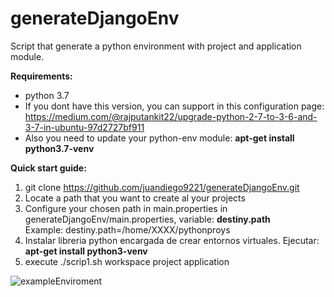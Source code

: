 # generateDjangoEnv
Script that generate a python environment with project and application module.

**Requirements:**
* python 3.7
* If you dont have this version, you can support in this configuration page:  
https://medium.com/@rajputankit22/upgrade-python-2-7-to-3-6-and-3-7-in-ubuntu-97d2727bf911
* Also you need to update your python-env module:
**apt-get install python3.7-venv**  
  
**Quick start guide:**  
1. git clone https://github.com/juandiego9221/generateDjangoEnv.git
2. Locate a path that you want to create al your projects
3. Configure your chosen path in main.properties in generateDjangoEnv/main.properties, variable: **destiny.path**  
  Example: destiny.path=/home/XXXX/pythonproys
4. Instalar libreria python encargada de crear entornos virtuales. Ejecutar: **apt-get install python3-venv**  
5. execute ./scrip1.sh workspace project application  
  
  ![exampleEnviroment](https://user-images.githubusercontent.com/7468982/93025027-5cf04e80-f5c0-11ea-98ed-506c8373ed3c.png)


  

